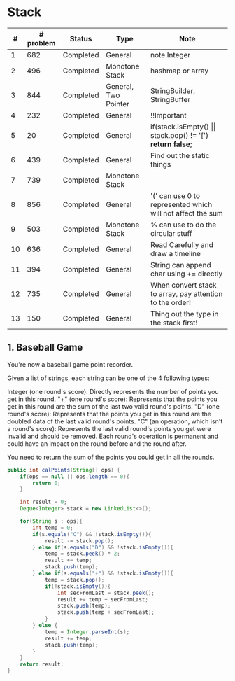 # Stack
| #   | # problem | Status    | Type                 | Note                                                           |
| --- | --------- | --------- | -------------------- | -------------------------------------------------------------- |
| 1   | 682       | Completed | General              | note.Integer                                                   |
| 2   | 496       | Completed | Monotone Stack       | hashmap or array                                               |
| 3   | 844       | Completed | General, Two Pointer | StringBuilder, StringBuffer                                    |
| 4   | 232       | Completed | General              | !!Important                                                    |
| 5   | 20        | Completed | General              | if(stack.isEmpty()  \|\| stack.pop() != '[') **return false**; |
| 6   | 439       | Completed | General              | Find out the static things                                     |
| 7   | 739       | Completed | Monotone Stack       |                                                                |
| 8   | 856       | Completed | General              | '(' can use 0 to represented which will not affect the sum     |
| 9   | 503       | Completed | Monotone Stack       | % can use to do the circular stuff                             |
| 10  | 636       | Completed | General              | Read Carefully and draw a timeline                             |
| 11  | 394       | Completed | General              | String can append char using += directly                       |
| 12  | 735       | Completed | General              | When convert stack to array, pay attention to the order!       |
| 13  | 150       | Completed | General              | Thing out the type in the stack first!                         |







## 1. Baseball Game
You're now a baseball game point recorder.

Given a list of strings, each string can be one of the 4 following types:

Integer (one round's score): Directly represents the number of points you get in this round.
"+" (one round's score): Represents that the points you get in this round are the sum of the last two valid round's points.
"D" (one round's score): Represents that the points you get in this round are the doubled data of the last valid round's points.
"C" (an operation, which isn't a round's score): Represents the last valid round's points you get were invalid and should be removed.
Each round's operation is permanent and could have an impact on the round before and the round after.

You need to return the sum of the points you could get in all the rounds.

``` Java
public int calPoints(String[] ops) {
    if(ops == null || ops.length == 0){
        return 0;
    }

    int result = 0;
    Deque<Integer> stack = new LinkedList<>();

    for(String s : ops){
        int temp = 0;
        if(s.equals("C") && !stack.isEmpty()){
            result -= stack.pop();
        } else if(s.equals("D") && !stack.isEmpty()){
            temp = stack.peek() * 2;
            result += temp;
            stack.push(temp);
        } else if(s.equals("+") && !stack.isEmpty()){
            temp = stack.pop();
            if(!stack.isEmpty()){
                int secFromLast = stack.peek();
                result += temp + secFromLast;
                stack.push(temp);
                stack.push(temp + secFromLast);
            }
        } else {
            temp = Integer.parseInt(s);
            result += temp;
            stack.push(temp);
        }
    }
    return result;
}
```

